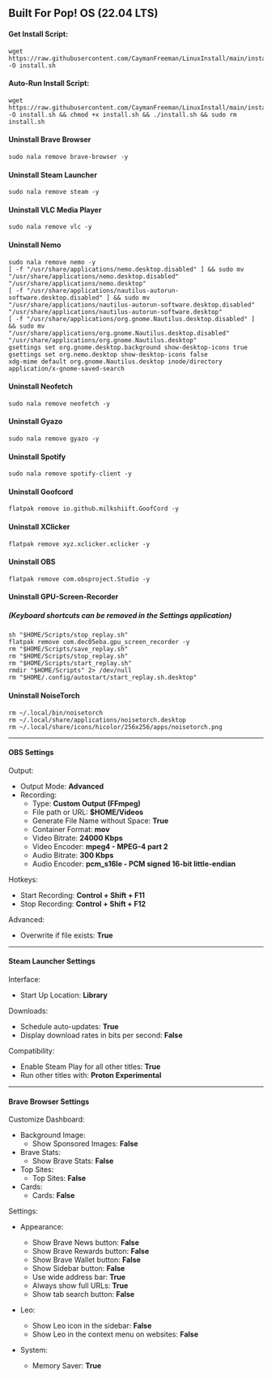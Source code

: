## Built For Pop! OS (22.04 LTS)

#### Get Install Script:
```
wget https://raw.githubusercontent.com/CaymanFreeman/LinuxInstall/main/install.sh -O install.sh
```

#### Auto-Run Install Script:
```
wget https://raw.githubusercontent.com/CaymanFreeman/LinuxInstall/main/install.sh -O install.sh && chmod +x install.sh && ./install.sh && sudo rm install.sh
```

#### Uninstall Brave Browser
```
sudo nala remove brave-browser -y
```

#### Uninstall Steam Launcher
```
sudo nala remove steam -y
```

#### Uninstall VLC Media Player
```
sudo nala remove vlc -y
```

#### Uninstall Nemo
```
sudo nala remove nemo -y
[ -f "/usr/share/applications/nemo.desktop.disabled" ] && sudo mv "/usr/share/applications/nemo.desktop.disabled" "/usr/share/applications/nemo.desktop"
[ -f "/usr/share/applications/nautilus-autorun-software.desktop.disabled" ] && sudo mv "/usr/share/applications/nautilus-autorun-software.desktop.disabled" "/usr/share/applications/nautilus-autorun-software.desktop"
[ -f "/usr/share/applications/org.gnome.Nautilus.desktop.disabled" ] && sudo mv "/usr/share/applications/org.gnome.Nautilus.desktop.disabled" "/usr/share/applications/org.gnome.Nautilus.desktop"
gsettings set org.gnome.desktop.background show-desktop-icons true
gsettings set org.nemo.desktop show-desktop-icons false
xdg-mime default org.gnome.Nautilus.desktop inode/directory application/x-gnome-saved-search
```

#### Uninstall Neofetch
```
sudo nala remove neofetch -y
```

#### Uninstall Gyazo
```
sudo nala remove gyazo -y
```

#### Uninstall Spotify
```
sudo nala remove spotify-client -y
```

#### Uninstall Goofcord
```
flatpak remove io.github.milkshiift.GoofCord -y
```

#### Uninstall XClicker
```
flatpak remove xyz.xclicker.xclicker -y
```

#### Uninstall OBS
```
flatpak remove com.obsproject.Studio -y
```

#### Uninstall GPU-Screen-Recorder
##### (Keyboard shortcuts can be removed in the Settings application)
```
sh "$HOME/Scripts/stop_replay.sh"
flatpak remove com.dec05eba.gpu_screen_recorder -y
rm "$HOME/Scripts/save_replay.sh"
rm "$HOME/Scripts/stop_replay.sh"
rm "$HOME/Scripts/start_replay.sh"
rmdir "$HOME/Scripts" 2> /dev/null
rm "$HOME/.config/autostart/start_replay.sh.desktop"
```

#### Uninstall NoiseTorch
```
rm ~/.local/bin/noisetorch
rm ~/.local/share/applications/noisetorch.desktop
rm ~/.local/share/icons/hicolor/256x256/apps/noisetorch.png 
```

---

#### OBS Settings
Output:
- Output Mode: **Advanced**
- Recording:
  - Type: **Custom Output (FFmpeg)**
  - File path or URL: **$HOME/Videos**
  - Generate File Name without Space: **True**
  - Container Format: **mov**
  - Video Bitrate: **24000 Kbps**
  - Video Encoder: **mpeg4 - MPEG-4 part 2**
  - Audio Bitrate: **300 Kbps**
  - Audio Encoder: **pcm_s16le - PCM signed 16-bit little-endian**

Hotkeys:
- Start Recording: **Control + Shift + F11**
- Stop Recording: **Control + Shift + F12**

Advanced:
- Overwrite if file exists: **True**

---

#### Steam Launcher Settings
Interface:
- Start Up Location: **Library**

Downloads:
- Schedule auto-updates: **True**
- Display download rates in bits per second: **False**

Compatibility:
- Enable Steam Play for all other titles: **True**
- Run other titles with: **Proton Experimental**

---

#### Brave Browser Settings
Customize Dashboard:
- Background Image:
  - Show Sponsored Images: **False**
- Brave Stats:
  - Show Brave Stats: **False**
- Top Sites:
  - Top Sites: **False**
- Cards:
  - Cards: **False**

Settings:
- Appearance:
  - Show Brave News button: **False**
  - Show Brave Rewards button: **False**
  - Show Brave Wallet button: **False**
  - Show Sidebar button: **False**
  - Use wide address bar: **True**
  - Always show full URLs: **True**
  - Show tab search button: **False**

  
- Leo:
  - Show Leo icon in the sidebar: **False**
  - Show Leo in the context menu on websites: **False**

  
- System:
  - Memory Saver: **True**
